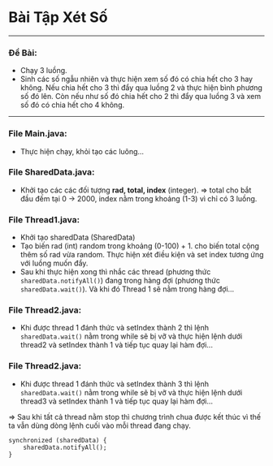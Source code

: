 # Bài Tập Xét Số
***
### Đề Bài:
- Chạy 3 luồng.
- Sinh các số ngẫu nhiên và thực hiện xem số đó có chia hết cho 3 hay không. Nếu chia hết cho 3 thì đẩy qua luồng 2 và thực hiện bình phương số đó lên. Còn nếu như số đó chia hết cho 2 thì đẩy qua luồng 3 và xem số đó có chia hết cho 4 không.

***
### File Main.java:
- Thực hiện chạy, khỏi tạo các luông...

### File SharedData.java:
- Khởi tạo các các đối tượng **rad, total, index** (integer). 
=> total cho bắt đầu đếm tại 0 -> 2000, index nằm trong khoảng (1-3) vì chỉ có 3 luồng.

### File Thread1.java:
- Khởi tạo sharedData (SharedData)
- Tạo biến rad (int) random trong khoảng (0-100) + 1. cho biến total cộng thêm số rad vừa random. Thực hiện xét điều kiện và set index tương ứng với luồng muốn đẩy.
- Sau khi thực hiện xong thì nhắc các thread (phương thức `sharedData.notifyAll()`) đang trong hàng đợi (phương thức `sharedData.wait()`). Và khi đó Thread 1 sẽ nằm trong hàng đợi...

### File Thread2.java:
- Khi được thread 1 đánh thức và setIndex thành 2 thì lệnh `sharedData.wait()` nằm trong while sẽ bị vỡ và thực hiện lệnh dưới thread2 và setIndex thành 1 và tiếp tục quay lại hàm đợi...

### File Thread2.java: 
- Khi được thread 1 đánh thức và setIndex thành 3 thì lệnh `sharedData.wait()` nằm trong while sẽ bị vỡ và thực hiện lệnh dưới thread3 và setIndex thành 1 và tiếp tục quay lại hàm đợi...


=> Sau khi tất cả thread nằm stop thì chương trình chua được kết thúc vì thế ta vẫn dùng dòng lệnh cuối vào mỗi thread đang chạy.

```
synchronized (sharedData) {
    sharedData.notifyAll();
}
```
